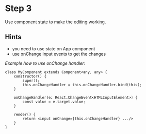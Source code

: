 # Step 3

Use component state to make the editing working.

## Hints
- you need to use state on App component
- use onChange input events to get the changes

_Example how to use onChange handler:_

```
class MyComponent extends Component<any, any> {
    constructor() {
        super();
        this.onChangeHandler = this.onChangeHandler.bind(this);
    } 

    onChangeHandler(e: React.ChangeEvent<HTMLInputElement>) {
        const value = e.target.value;
    }

    render() {
        return <input onChange={this.onChangeHandler} .../>
    }
}
```

